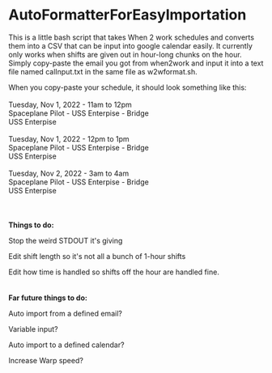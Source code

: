 # AutoFormatterForEasyImportation
This is a little bash script that takes When 2 work schedules and converts them into a CSV that can be input into google calendar easily.
It currently only works when shifts are given out in hour-long chunks on the hour. 
Simply copy-paste the email you got from when2work and input it into a text file named calInput.txt in the same file as w2wformat.sh. 


When you copy-paste your schedule, it should look something like this:
<br>  
Tuesday, Nov 1, 2022 - 11am to 12pm<br>
Spaceplane Pilot - USS Enterpise - Bridge<br>
USS Enterpise<br>
<br>
Tuesday, Nov 1, 2022 - 12pm to 1pm<br>
Spaceplane Pilot - USS Enterpise - Bridge<br>
USS Enterpise<br>
<br>
Tuesday, Nov 2, 2022 - 3am to 4am<br>
Spaceplane Pilot - USS Enterpise - Bridge<br>
USS Enterpise<br>
<br><br><br>
<strong>Things to do:</strong>

Stop the weird STDOUT it's giving

Edit shift length so it's not all a bunch of 1-hour shifts

Edit how time is handled so shifts off the hour are handled fine.
<br><br><br>
<strong>Far future things to do:</strong>

Auto import from a defined email?

Variable input?

Auto import to a defined calendar?

Increase Warp speed?

